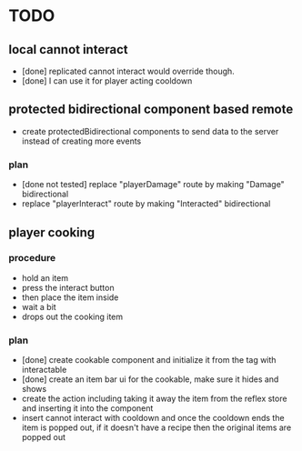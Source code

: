 # TODO

## local cannot interact
- [done] replicated cannot interact would override though.
- [done] I can use it for player acting cooldown

## protected bidirectional component based remote
- create protectedBidirectional components to send data to the server instead of creating more events

### plan
- [done not tested] replace "playerDamage" route by making "Damage" bidirectional
- replace "playerInteract" route by making "Interacted" bidirectional

## player cooking

### procedure
- hold an item
- press the interact button
- then place the item inside
- wait a bit
- drops out the cooking item


### plan

- [done] create cookable component and initialize it from the tag with interactable
- [done] create an item bar ui for the cookable, make sure it hides and shows
- create the action including taking it away the item from the reflex store and inserting it into the component
- insert cannot interact with cooldown and once the cooldown ends the item is popped out, if it doesn't have a recipe then the original items are popped out